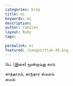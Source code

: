 ```yaml
---
categories: blog
title: mi
keywords: mi
description: 
author: Tamilan
layout: Ruby
tags: 
 
permalink: mi
featured: /images/ttak-48.png
---
```

  
பெ. (இசை) மூன்றாவது சுரம்  
  
காந்தாரம், காந்தார ஸ்வரம்  
மைல்